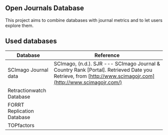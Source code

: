 ## Open Journals Database

This project aims to combine databases with journal metrics and to let users explore them.

## Used databases

| Database                   | Reference                                                                                                                                                 |
|----------------------------|-----------------------------------------------------------------------------------------------------------------------------------------------------------|
| SCImago Journal data       | SCImago, (n.d.). SJR --- SCImago Journal & Country Rank [Portal]. Retrieved Date you Retrieve, from [http://www.scimagojr.com](http://www.scimagojr.com/) |
| Retractionwatch Database   |                                                                                                                                                           |
| FORRT Replication Database |                                                                                                                                                           |
| TOPfactors                 |                                                                                                                                                           |
